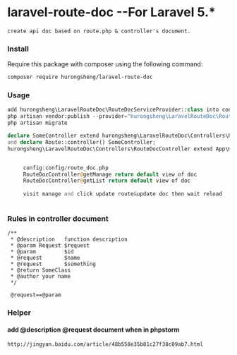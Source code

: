 # laravel-route-doc  --For Laravel 5.*

    create api doc based on route.php & controller's document.
    

### Install

Require this package with composer using the following command:

```bash
composer require hurongsheng/laravel-route-doc
```

### Usage

```php
add hurongsheng\LaravelRouteDoc\RouteDocServiceProvider::class into config/app.php--providers
php artisan vendor:publish --provider="hurongsheng\LaravelRouteDoc\RouteDocServiceProvider"
php artisan migrate
```

```php
declare SomeController extend hurongsheng\LaravelRouteDoc\Controllers\RouteDocController;
and declare Route::controller() SomeController;
hurongsheng\LaravelRouteDoc\Controllers\RouteDocController extend App\Http\Controllers\Controller
```

```php

     config:config/route_doc.php
     RouteDocController@getManage return default view of doc
     RouteDocController@getList return default view of doc
     
     visit manage and click update route&update doc then wait reload
     
```

### Rules in controller document

	/**
     * @description   function description
     * @param Request $request
     * @param         $id
     * @request       $name
     * @request       $something
     * @return SomeClass
     * @author your name
     */
     
     @request==@param
    
### Helper

#### add @description @request document when in phpstorm 

    http://jingyan.baidu.com/article/48b558e35b81c27f38c09ab7.html
    
  
